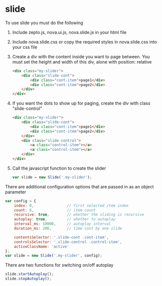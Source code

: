 # slide 

To use slide you must do the following 

1. Include zepto.js, nova.ui.js, nova.slide.js in your html file

2. Include nova.slide.css or copy the required styles in nova.slide.css into your css file

3. Create a div with the content inside you want to page between. You must set the height and width of this div, alone with position: relative

    ``` html
    <div class="my-slider">
        <div class="slide-cont">
            <div class="cont-item">page1</div>
            <div class="cont-item">page2</div>
        </div>
    </div>
    ```

4. If you want the dots to show up for paging, create the div with class "slide-control"

    ``` html
    <div class="my-slider">
        <div class="slide-cont">
            <div class="cont-item">page1</div>
            <div class="cont-item">page2</div>
        </div>
        <div class="slide-control">
            <a class="control-item"></a>
            <a class="control-item"></a>
        </div>
    </div>
    ```

5. Call the javascript function to create the slider

    ``` js
    var slide = new Slide('.my-slider');
    ```

There are additional configuration options that are passed in as an object parameter

``` js
var config = {
    index: 0, 				// first selected item index
    count: 6, 				// item count
    recursive: true, 		// whether the sliding is recursive
    autoplay: true, 		// whether to autoplay
    interval_ms: 10000, 	// autoplay interval
    duration_ms: 200, 		// time cost by one slide

    contentsSelector: '.slide-cont .cont-item', 		
    controlsSelector: '.slide-control .control-item', 
    activeClassName: 'active'
}; 	
var slide = new Slide('.my-slider', config);
```
There are two functions for switching on/off autoplay
``` js
slide.startAutoplay();
slide.stopAutoplay();
```
